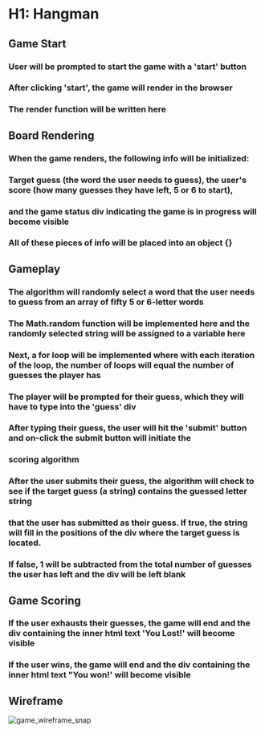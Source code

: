 # H1: Hangman

## Game Start
### User will be prompted to start the game with a 'start' button
### After clicking 'start', the game will render in the browser 
### The render function will be written here

## Board Rendering
### When the game renders, the following info will be initialized: 
### Target guess (the word the user needs to guess), the user's score (how many guesses they have left, 5 or 6 to start), 
### and the game status div indicating the game is in progress will become visible 
### All of these pieces of info will be placed into an object {}

## Gameplay
### The algorithm will randomly select a word that the user needs to guess from an array of fifty 5 or 6-letter words
###  The Math.random function will be implemented here and the randomly selected string will be assigned to a variable here
### Next, a for loop will be implemented where with each iteration of the loop, the number of loops will equal the number of guesses the player has
### The player will be prompted for their guess, which they will have to type into the 'guess' div
### After typing their guess, the user will hit the 'submit' button and on-click the submit button will initiate the 
### scoring algorithm
### After the user submits their guess, the algorithm will check to see if the target guess (a string) contains the guessed letter string 
### that the user has submitted as their guess. If true, the string will fill in the positions of the div where the target guess is located. 
### If false, 1 will be subtracted from the total number of guesses the user has left and the div will be left blank 

## Game Scoring
### If the user exhausts their guesses, the game will end and the div containing the inner html text 'You Lost!' will become visible 
### If the user wins, the game will end and the div containing the inner html text "You won!' will become visible 

## Wireframe
![game_wireframe_snap](https://user-images.githubusercontent.com/130386022/234037906-9528901b-d084-4ca6-a949-be20fffaabc1.JPG)

